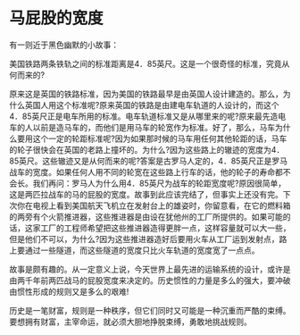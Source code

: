 # 马屁股的宽度

有一则近于黑色幽默的小故事： 

美国铁路两条铁轨之间的标准距离是4．85英尺。这是一个很奇怪的标准，究竟从何而来的? 

原来这是英国的铁路标准，因为美国的铁路最早是由英国人设计建造的。那么，为什么英国人用这个标准呢?原来英国的铁路是由建电车轨道的人设计的，而这个4．85英尺正是电车所用的标准。电车轨道标准又是从哪里来的呢?原来最先造电车的人以前是造马车的，而他们是用马车的轮宽作为标准。好了，那么，马车为什么要用这个一定的轮距标准呢?因为如果那时候的马车用任何其他轮距的话，马车的轮子很快会在英国的老路上撞坏的。为什么?因为这些路上的辙迹的宽度为4．85英尺。这些辙迹又是从何而来的呢?答案是古罗马人定的，4．85英尺正是罗马战车的宽度。如果任何人用不同的轮宽在这些路上行车的话，他的轮子的寿命都不会长。我们再问：罗马人为什么用4．85英尺为战车的轮距宽度呢?原因很简单，这是两匹拉战车的马的屁股的宽度。故事到此应该完结了，但事实上还没有完。下次你在电视上看到美国航天飞机立在发射台上的雄姿时，你留意看，在它的燃料箱的两旁有个火箭推进器，这些推进器是由设在犹他州的工厂所提供的。如果可能的话，这家工厂的工程师希望把这些推进器造得更胖一点，这样容量就可以大一些，但是他们不可以，为什么?因为这些推进器造好后要用火车从工厂运到发射点，路上要通过一些隧道，而这些隧道的宽度只比火车轨道的宽度宽了一点点。 

故事是颇有趣的。从一定意义上说，今天世界上最先进的运输系统的设计，或许是由两千年前两匹战马的屁股宽度来决定的。历史惯性的力量是多么的强大，要冲破由惯性形成的规则又是多么的艰难! 

历史是一笔财富，规则是一种秩序，但它们同时又可能是一种沉重而严酷的束缚。要想拥有财富，主宰命运，就必须大胆地挣脱束缚，勇敢地挑战规则。
 